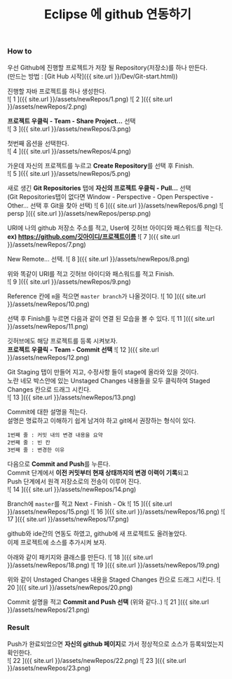 ﻿---
layout: post
title:  "Eclipse 에 github 연동하기"
categories: Git
tags: Github Git Eclipse IDE Java
comments: true
---

### How to

우선 Github에 진행할 프로젝트가 저장 될 Repository(저장소)를 하나 만든다.  
(만드는 방법 : [Git Hub 시작]({{ site.url }}/Dev/Git-start.html))


진행할 자바 프로젝트를 하나 생성한다.  
![ 1 ]({{ site.url }}/assets/newRepos/1.png)
![ 2 ]({{ site.url }}/assets/newRepos/2.png)


**프로젝트 우클릭 - Team - Share Project...** 선택  
![ 3 ]({{ site.url }}/assets/newRepos/3.png)


첫번째 옵션을 선택한다.  
![ 4 ]({{ site.url }}/assets/newRepos/4.png)


가운데 자신의 프로젝트를 누르고 **Create Repository**를 선택 후 Finish.  
![ 5 ]({{ site.url }}/assets/newRepos/5.png)


새로 생긴 **Git Repositories** 탭에 **자신의 프로젝트 우클릭 - Pull...** 선택  
(Git Repositories탭이 없다면 Window - Perspective - Open Perspective - Other... 선택 후 Git을 찾아 선택)
![ 6 ]({{ site.url }}/assets/newRepos/6.png)
![ persp ]({{ site.url }}/assets/newRepos/persp.png)


URI에 나의 github 저장소 주소를 적고, User에 깃허브 아이디와 패스워드를 적는다.  
**ex) https://github.com/깃아이디/프로젝트이름**
![ 7 ]({{ site.url }}/assets/newRepos/7.png)


New Remote... 선택.
![ 8 ]({{ site.url }}/assets/newRepos/8.png)


위와 똑같이 URI를 적고 깃허브 아이디와 패스워드를 적고 Finish.  
![ 9 ]({{ site.url }}/assets/newRepos/9.png)


Reference 칸에 `m`을 적으면 `master branch`가 나올것이다.
![ 10 ]({{ site.url }}/assets/newRepos/10.png)


선택 후 Finish를 누르면 다음과 같이 연결 된 모습을 볼 수 있다.
![ 11 ]({{ site.url }}/assets/newRepos/11.png)


깃허브에도 해당 프로젝트를 등록 시켜보자.  
**프로젝트 우클릭 - Team - Commit 선택**
![ 12 ]({{ site.url }}/assets/newRepos/12.png)


Git Staging 탭이 만들어 지고, 수정사항 들이 stage에 올라와 있을 것이다.  
노란 네모 박스안에 있는 Unstaged Changes 내용들을 모두 클릭하여 Staged Changes 칸으로 드래그 시킨다.  
![ 13 ]({{ site.url }}/assets/newRepos/13.png)


Commit에 대한 설명을 적는다.  
설명은 명료하고 이해하기 쉽게 남겨야 하고 git에서 권장하는 형식이 있다. 
``` 
1번째 줄 : 커밋 내의 변경 내용을 요약
2번째 줄 : 빈 칸
3번째 줄 : 변경한 이유
```

다음으로 **Commit and Push**를 누른다.  
Commit 단계에서 **이전 커밋부터 현재 상태까지의 변경 이력이 기록**되고  
Push 단계에서 원격 저장소로의 전송이 이루어 진다.  
![ 14 ]({{ site.url }}/assets/newRepos/14.png)


Branch에 `master`를 적고 Next -  Finish - Ok
![ 15 ]({{ site.url }}/assets/newRepos/15.png)
![ 16 ]({{ site.url }}/assets/newRepos/16.png)
![ 17 ]({{ site.url }}/assets/newRepos/17.png)


github와 ide간의 연동도 하였고, github에 새 프로젝트도 올려놓았다.  
이제 프로젝트에 소스를 추가시켜 보자.  


아래와 같이 패키지와 클래스를 만든다.
![ 18 ]({{ site.url }}/assets/newRepos/18.png)
![ 19 ]({{ site.url }}/assets/newRepos/19.png)


위와 같이 Unstaged Changes 내용을 Staged Changes 칸으로 드래그 시킨다.
![ 20 ]({{ site.url }}/assets/newRepos/20.png)


Commit 설명을 적고 **Commit and Push 선택** (위와 같다..)
![ 21 ]({{ site.url }}/assets/newRepos/21.png)


### Result

Push가 완료되었으면 **자신의 github 페이지**로 가서 정상적으로 소스가 등록되었는지 확인한다.  
![ 22 ]({{ site.url }}/assets/newRepos/22.png)
![ 23 ]({{ site.url }}/assets/newRepos/23.png)
 

